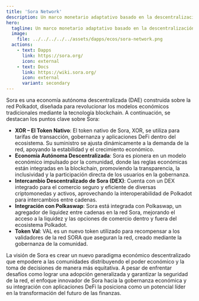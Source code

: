 ```yaml
---
title: 'Sora Network'
description: Un marco monetario adaptativo basado en la descentralización y libre de deudas.
hero:
  tagline: Un marco monetario adaptativo basado en la descentralización y libre de deudas.
  image: 
    file: ../../../../../assets/dapps/ecos/sora-network.png
  actions:
    - text: Dapps
      link: https://sora.org/
      icon: external
    - text: Docs
      link: https://wiki.sora.org/
      icon: external
      variant: secondary
---
```


Sora es una economía autónoma descentralizada (DAE) construida sobre la red Polkadot, diseñada para revolucionar los modelos económicos tradicionales mediante la tecnología blockchain. A continuación, se destacan los puntos clave sobre Sora:

- **XOR – El Token Nativo**: El token nativo de Sora, XOR, se utiliza para tarifas de transacción, gobernanza y aplicaciones DeFi dentro del ecosistema. Su suministro se ajusta dinámicamente a la demanda de la red, apoyando la estabilidad y el crecimiento económico.
- **Economía Autónoma Descentralizada**: Sora es pionera en un modelo económico impulsado por la comunidad, donde las reglas económicas están integradas en la blockchain, promoviendo la transparencia, la inclusividad y la participación directa de los usuarios en la gobernanza.
- **Intercambio Descentralizado de Sora (DEX)**: Cuenta con un DEX integrado para el comercio seguro y eficiente de diversas criptomonedas y activos, aprovechando la interoperabilidad de Polkadot para intercambios entre cadenas.
- **Integración con Polkaswap**: Sora está integrada con Polkaswap, un agregador de liquidez entre cadenas en la red Sora, mejorando el acceso a la liquidez y las opciones de comercio dentro y fuera del ecosistema Polkadot.
- **Token Val**: VAL es un nuevo token utilizado para recompensar a los validadores de la red SORA que aseguran la red, creado mediante la gobernanza de la comunidad.

La visión de Sora es crear un nuevo paradigma económico descentralizado que empodere a las comunidades distribuyendo el poder económico y la toma de decisiones de manera más equitativa. A pesar de enfrentar desafíos como lograr una adopción generalizada y garantizar la seguridad de la red, el enfoque innovador de Sora hacia la gobernanza económica y su integración con aplicaciones DeFi la posiciona como un potencial líder en la transformación del futuro de las finanzas.
